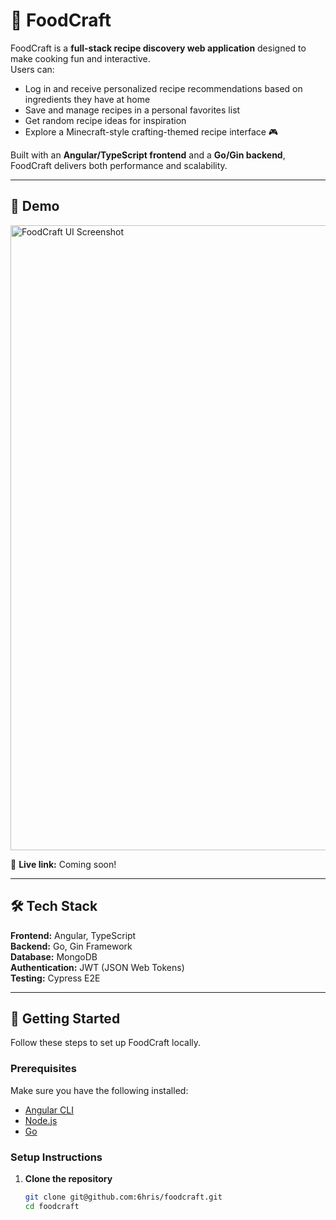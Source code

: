 # 🍳 FoodCraft  

FoodCraft is a **full-stack recipe discovery web application** designed to make cooking fun and interactive.  
Users can:  
- Log in and receive personalized recipe recommendations based on ingredients they have at home  
- Save and manage recipes in a personal favorites list  
- Get random recipe ideas for inspiration  
- Explore a Minecraft-style crafting-themed recipe interface 🎮  

Built with an **Angular/TypeScript frontend** and a **Go/Gin backend**, FoodCraft delivers both performance and scalability.  

---

## 📸 Demo  

<img width="1000" alt="FoodCraft UI Screenshot" src="https://user-images.githubusercontent.com/53630299/233247293-53ae653f-1029-4043-82be-d4fbb9445485.png">  

🔗 **Live link:** Coming soon!  

---

## 🛠️ Tech Stack  

**Frontend:** Angular, TypeScript  
**Backend:** Go, Gin Framework  
**Database:** MongoDB  
**Authentication:** JWT (JSON Web Tokens)  
**Testing:** Cypress E2E  

---

## 🚀 Getting Started  

Follow these steps to set up FoodCraft locally.  

### Prerequisites  
Make sure you have the following installed:  
- [Angular CLI](https://angular.io/cli)  
- [Node.js](https://nodejs.org/)  
- [Go](https://go.dev/)  

### Setup Instructions  

1. **Clone the repository**  
   ```bash
   git clone git@github.com:6hris/foodcraft.git
   cd foodcraft
